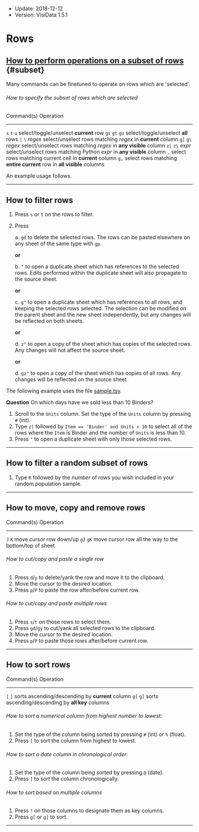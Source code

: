 - Update: 2018-12-12
- Version: VisiData 1.5.1

# Rows

## [How to perform operations on a subset of rows](#subset) {#subset}

Many commands can be finetuned to operate on rows which are 'selected'.

###### How to specify the subset of rows which are selected

Command(s)         Operation
-----------------  -------------
 `s`  `t`  `u`     select/toggle/unselect **current** row
`gs` `gt` `gu`     select/toggle/unselect **all** rows
 `|`  `\` *regex*  select/unselect rows matching *regex* in **current** column
`g|` `g\` *regex*  select/unselect rows matching *regex* in **any visible** column
`z|` `z\` *expr*   select/unselect rows matching Python *expr* in **any visible** column
 `,`               select rows matching current cell in **current** column
`g,`               select rows matching **entire current** row in **all visible** columns

An example usage follows.

---

## How to filter rows

1. Press `s` or `t` on the rows to filter.

2. Press

    a. `gd` to delete the selected rows.  The rows can be pasted elsewhere on any sheet of the same type with `gp`.

    **or**

    b. `"` to open a duplicate sheet which has references to the selected rows.  Edits performed within the duplicate sheet will also propagate to the source sheet.

    **or**

    c. `g"` to open a duplicate sheet which has references to all rows, and keeping the selected rows selected.  The selection can be modified on the parent sheet and the new sheet independently, but any changes will be reflected on both sheets.

    **or**

    d. `z"` to open a copy of the sheet which has copies of the selected rows.  Any changes will not affect the source sheet.

    **or**

    d. `gz"` to open a copy of the sheet which has copies of all rows.  Any changes will be reflected on the source sheet


The following example uses the file [sample.tsv](https://raw.githubusercontent.com/saulpw/visidata/stable/sample_data/sample.tsv).


**Question** On which days have we sold less than 10 Binders?

1. Scroll to the `Units` column. Set the type of the `Units` column by pressing `#` (int).
2. Type `z|` followed by `Item == 'Binder' and Units < 10` to select all of the rows where the `Item` is Binder and the number of `Units` is less than 10.
3. Press `"` to open a duplicate sheet with only those selected rows.

---

## How to filter a random subset of rows

1. Type `R` followed by the *number* of rows you wish included in your random population sample.

---

## How to move, copy and remove rows

Command(s)         Operation
-----------------  -------------
 `J`  `K`          move cursor row down/up
`gJ` `gK`          move cursor row all the way to the bottom/top of sheet


###### How to cut/copy and paste a single row

1. Press `d`/`y` to delete/yank the row and move it to the clipboard.
2. Move the cursor to the desired location.
3. Press `p`/`P` to paste the row after/before current row.

###### How to cut/copy and paste multiple rows

1. Press `s`/`t` on those rows to select them.
2. Press `gd`/`gy` to cut/yank all selected rows to the clipboard.
3. Move the cursor to the desired location.
3. Press `p`/`P` to paste those rows after/before current row.

---

## How to sort rows

Command(s)         Operation
-----------------  -------------
 `[`  `]`          sorts ascending/descending by **current** column
`g[` `g]`          sorts ascending/descending by **all key** columns

###### How to sort a numerical column from highest number to lowest:

1. Set the type of the column being sorted by pressing `#` (int) or `%` (float).
2. Press `[` to sort the column from highest to lowest.

###### How to sort a date column in chronological order:

1. Set the type of the column being sorted by pressing `@` (date).
2. Press `]` to sort the column chronologically.

###### How to sort based on multiple columns

1. Press `!` on those columns to designate them as key columns.
2. Press `g[` or `g]` to sort.

---
